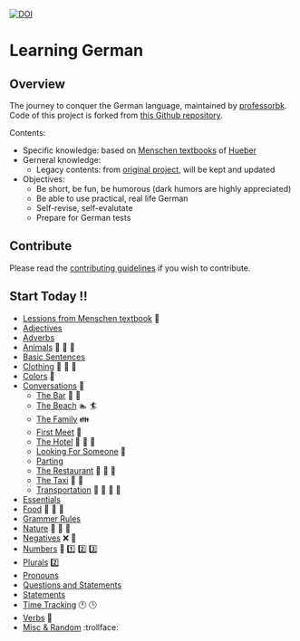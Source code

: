 [![DOI](https://zenodo.org/badge/323076108.svg)](https://zenodo.org/badge/latestdoi/323076108)

# Learning German

## Overview

The journey to conquer the German language, maintained by [professorbk](https://professorbk.github.io/).
Code of this project is forked from [this Github repository](https://github.com/DipanshKhandelwal/Learning-German).

Contents:
- Specific knowledge:
based on [Menschen textbooks](https://www.hueber.de/menschen) of [Hueber](https://www.hueber.de/)
- Gerneral knowledge:
  - Legacy contents: from [original project](https://github.com/DipanshKhandelwal/Learning-German), will be kept and updated
- Objectives:
  - Be short, be fun, be humorous (dark humors are highly appreciated)
  - Be able to use practical, real life German
  - Self-revise, self-evalutate
  - Prepare for German tests

## Contribute
Please read the [contributing guidelines](contributing.md) if you wish to contribute.

## Start Today !!
* [Lessions from Menschen textbook](https://github.com/professorbk/Learning-German/tree/master/Menschen) :blue_book:
* [Adjectives](https://github.com/professorbk/Learning-German/tree/master/Adjectives)
* [Adverbs](https://github.com/professorbk/Learning-German/tree/master/Adverbs)
* [Animals](https://github.com/professorbk/Learning-German/tree/master/Animals) :dog: :rabbit: :tiger:
* [Basic Sentences](https://github.com/professorbk/Learning-German/tree/master/Basic_Sentences)
* [Clothing](https://github.com/professorbk/Learning-German/tree/master/Clothing) :tshirt: :dress: :necktie:
* [Colors](https://github.com/professorbk/Learning-German/tree/master/Colors) :radio_button:
* [Conversations](https://github.com/professorbk/Learning-German/tree/master/Conversations) :loudspeaker:
  + [The Bar](https://github.com/professorbk/Learning-German/tree/master/Conversations/Bar) :wine_glass: :beer:
  + [The Beach](https://github.com/professorbk/Learning-German/tree/master/Conversations/Beach) :swimmer: :surfer:
  + [The Family](https://github.com/professorbk/Learning-German/tree/master/Conversations/Family) :family: 
  + [First Meet](https://github.com/professorbk/Learning-German/tree/master/Conversations/First_Meet) :couple:
  + [The Hotel](https://github.com/professorbk/Learning-German/tree/master/Conversations/Hotel) :hotel: :bread: :pizza:
  + [Looking For Someone](https://github.com/professorbk/Learning-German/tree/master/Conversations/Looking_For_Someone) :couple:
  + [Parting](https://github.com/professorbk/Learning-German/tree/master/Conversations/Parting)
  + [The Restaurant](https://github.com/professorbk/Learning-German/tree/master/Conversations/Restaurant) :bread: :pizza: :beer:
  + [The Taxi](https://github.com/professorbk/Learning-German/tree/master/Conversations/Taxi) :oncoming_taxi: :taxi:
  + [Transportation](https://github.com/professorbk/Learning-German/tree/master/Conversations/Transportation) :train: :station: :bus: :ship:
* [Essentials](https://github.com/professorbk/Learning-German/tree/master/Essentials)
* [Food](https://github.com/professorbk/Learning-German/tree/master/Food) :bread: :pizza: :beer:
* [Grammer Rules](https://github.com/professorbk/Learning-German/tree/master/Grammer_Rules)
* [Nature](https://github.com/professorbk/Learning-German/tree/master/Nature) :cherry_blossom: :tulip: :deciduous_tree:
* [Negatives](https://github.com/professorbk/Learning-German/tree/master/Negatives) :x: :no_entry_sign:
* [Numbers](https://github.com/professorbk/Learning-German/tree/master/Numbers) :1234: :one: :two: :three:
* [Plurals](https://github.com/professorbk/Learning-German/tree/master/Plurals) :two:
* [Pronouns](https://github.com/professorbk/Learning-German/tree/master/Pronouns)
* [Questions and Statements](https://github.com/professorbk/Learning-German/tree/master/Questions_and_Statements)
* [Statements](https://github.com/professorbk/Learning-German/tree/master/Statements)
* [Time Tracking](https://github.com/professorbk/Learning-German/tree/master/Time_Tracking) :clock1: :clock3:
* [Verbs](https://github.com/professorbk/Learning-German/tree/master/Verbs/Present_Tense) :running:
* [Misc & Random](https://github.com/professorbk/Learning-German/tree/master/Misc_Random) :trollface:
